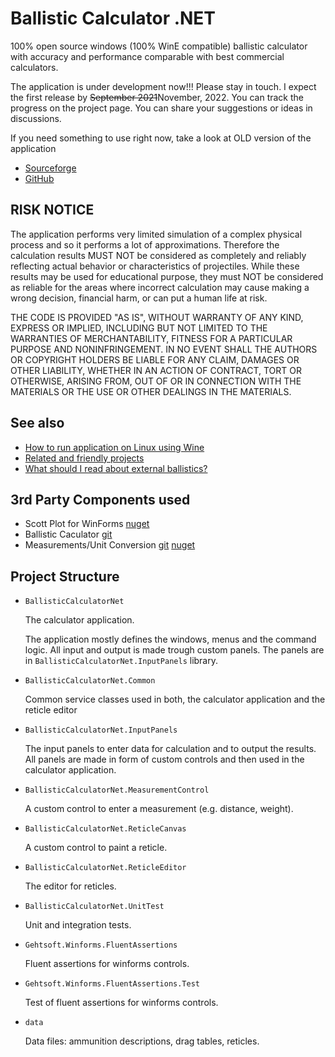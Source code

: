 # Ballistic Calculator .NET

100% open source windows (100% WinE compatible) ballistic calculator with accuracy and performance comparable with best commercial calculators.

The application is under development now!!! Please stay in touch. I expect the first release by ~~September 2021~~November, 2022. You can track the progress on the project page. You can share your suggestions or ideas in discussions. 

If you need something to use right now, take a look at OLD version of the application 
* [Sourceforge](https://sourceforge.net/projects/ballisticcalculator/)
* [GitHub](https://github.com/nikolaygekht/ballistic.calculator.app.old)

## RISK NOTICE

The application performs very limited simulation of a complex physical process and so it performs a lot of approximations. Therefore the calculation results MUST NOT be considered as completely and reliably reflecting actual behavior or characteristics of projectiles. While these results may be used for educational purpose, they must NOT be considered as reliable for the areas where incorrect calculation may cause making a wrong decision, financial harm, or can put a human life at risk.

THE CODE IS PROVIDED "AS IS", WITHOUT WARRANTY OF ANY KIND, EXPRESS OR IMPLIED, INCLUDING BUT NOT LIMITED TO THE WARRANTIES OF MERCHANTABILITY, FITNESS FOR A PARTICULAR PURPOSE AND NONINFRINGEMENT. IN NO EVENT SHALL THE AUTHORS OR COPYRIGHT HOLDERS BE LIABLE FOR ANY CLAIM, DAMAGES OR OTHER LIABILITY, WHETHER IN AN ACTION OF CONTRACT, TORT OR OTHERWISE, ARISING FROM, OUT OF OR IN CONNECTION WITH THE MATERIALS OR THE USE OR OTHER DEALINGS IN THE MATERIALS.

## See also

* [How to run application on Linux using Wine](https://github.com/nikolaygekht/ballistic.calculator.app/wiki/How-to-run-application-on-Linux-using-Wine)
* [Related and friendly projects](https://github.com/nikolaygekht/ballistic.calculator.app/wiki/Related-and-friendly-projects)
* [What should I read about external ballistics?](https://github.com/nikolaygekht/ballistic.calculator.app/wiki/What-should-I-read-about-external-ballistics%3F)

## 3rd Party Components used

* Scott Plot for WinForms [nuget](https://www.nuget.org/packages/ScottPlot.WinForms)
* Ballistic Caculator [git](https://github.com/gehtsoft-usa/BallisticCalculator1)
* Measurements/Unit Conversion [git](https://github.com/gehtsoft-usa/Gehtsoft.Measurements) [nuget](https://www.nuget.org/packages/Gehtsoft.Measurements)

## Project Structure

* `BallisticCalculatorNet`
  
  The calculator application. 

  The application mostly defines the windows, menus and the command logic. All input and output is made trough custom panels. 
  The panels are in `BallisticCalculatorNet.InputPanels` library.

* `BallisticCalculatorNet.Common`

  Common service classes used in both, the calculator application and the reticle editor

* `BallisticCalculatorNet.InputPanels`

  The input panels to enter data for calculation and to output the results.  
  All panels are made in form of custom controls and then used in the calculator application.

* `BallisticCalculatorNet.MeasurementControl`

   A custom control to enter a measurement (e.g. distance, weight).

* `BallisticCalculatorNet.ReticleCanvas`

   A custom control to paint a reticle.

* `BallisticCalculatorNet.ReticleEditor`
 
   The editor for reticles. 

* `BallisticCalculatorNet.UnitTest`
 
   Unit and integration tests.

* `Gehtsoft.Winforms.FluentAssertions`

  Fluent assertions for winforms controls.

* `Gehtsoft.Winforms.FluentAssertions.Test`

  Test of fluent assertions for winforms controls.
  
* `data`

   Data files: ammunition descriptions, drag tables, reticles. 


